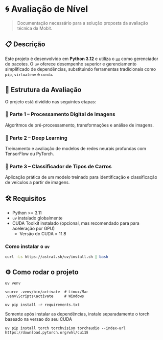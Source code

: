 # 🌀 Avaliação de Nível

> Documentação necessário para a solução proposta da avaliação técnica da Mobit. 

## 📋 Descrição

Este projeto é desenvolvido em **Python 3.12** e utiliza o [`uv`](https://github.com/astral-sh/uv) como gerenciador de pacotes. O `uv` oferece desempenho superior e gerenciamento simplificado de dependências, substituindo ferramentas tradicionais como `pip`, `virtualenv` e `conda`.

## 🧱 Estrutura da Avaliação

O projeto está dividido nas seguintes etapas:

### 🔹 Parte 1 – Processamento Digital de Imagens
Algoritmos de pré-processamento, transformações e análise de imagens.

### 🔹 Parte 2 – Deep Learning
Treinamento e avaliação de modelos de redes neurais profundas com TensorFlow ou PyTorch.

### 🔹 Parte 3 – Classificador de Tipos de Carros
Aplicação prática de um modelo treinado para identificação e classificação de veículos a partir de imagens.

## 🛠️ Requisitos

- Python >= 3.11
- `uv` instalado globalmente
- CUDA Toolkit instalado (opcional, mas recomendado para para aceleração por GPU)
  - Versão do CUDA = 11.8

### Como instalar o `uv`

```bash
curl -Ls https://astral.sh/uv/install.sh | bash 
```

## ⚙️ Como rodar o projeto

```
uv venv
```

```
source .venv/bin/activate  # Linux/Mac
.venv\Scripts\activate     # Windows
```

```
uv pip install -r requirements.txt
```

Somente após instalar as dependências, instale separadamente o torch baseado na versao do seu CUDA
```
uv pip install torch torchvision torchaudio --index-url https://download.pytorch.org/whl/cu118
```